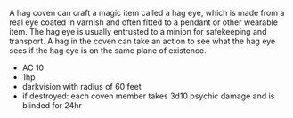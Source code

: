 A hag coven can craft a magic item called a hag eye, which is made from a real eye coated in varnish and often fitted to a pendant or other wearable item. The hag eye is usually entrusted to a minion for safekeeping and transport. A hag in the coven can take an action to see what the hag eye sees if the hag eye is on the same plane of existence.

- AC 10
- 1hp
- darkvision with radius of 60 feet
- if destroyed: each coven member takes 3d10 psychic damage and is blinded for 24hr